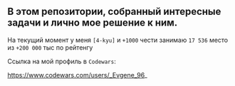 <h2>В этом репозитории, собранный интересные задачи и лично мое решение к ним.</h2>

На текущий момент у меня `[4-kyu]` и `+1000` чести занимаю `17 536` место из `+200 000` тыс по рейтенгу

Ссылка на мой профиль в `Codewars`:

https://www.codewars.com/users/_Evgene_96_

